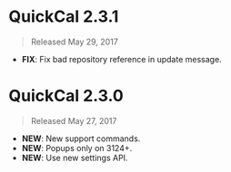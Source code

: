 # QuickCal 2.3.1

> Released May 29, 2017

- **FIX**: Fix bad repository reference in update message.

# QuickCal 2.3.0

> Released May 27, 2017

- **NEW**: New support commands.
- **NEW**: Popups only on 3124+.
- **NEW**: Use new settings API.
